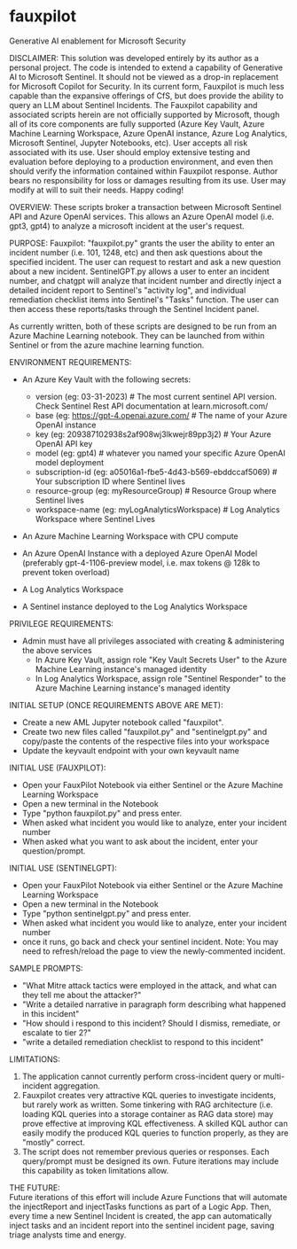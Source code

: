 # fauxpilot
Generative AI enablement for Microsoft Security

DISCLAIMER: 
This solution was developed entirely by its author as a personal project.  The code is intended to extend a capability of Generative AI to Microsoft Sentinel.  It should not be viewed as a drop-in replacement for Microsoft Copilot for Security.  In its current form, Fauxpilot is much less capable than the expansive offerings of CfS, but does provide the ability to query an LLM about Sentinel Incidents. The Fauxpilot capability and associated scripts herein are not officially supported by Microsoft, though all of its core components are fully supported (Azure Key Vault, Azure Machine Learning Workspace, Azure OpenAI instance, Azure Log Analytics, Microsoft Sentinel, Jupyter Notebooks, etc).  User accepts all risk associated with its use.  User should employ extensive testing and evaluation before deploying to a production environment, and even then should verify the information contained within Fauxpilot response. Author bears no responsibility for loss or damages resulting from its use.  User may modify at will to suit their needs. Happy coding!

OVERVIEW:
These scripts broker a transaction between Microsoft Sentinel API and Azure OpenAI services.  This allows an Azure OpenAI model (i.e. gpt3, gpt4) to analyze a microsoft incident at the user's request.

PURPOSE:
Fauxpilot: "fauxpilot.py" grants the user the ability to enter an incident number (i.e. 101, 1248, etc) and then ask questions about the specified incident.  The user can request to restart and ask a new question about a new incident.  SentinelGPT.py allows a user to enter an incident number, and chatgpt will analyze that incident number and directly inject a detailed incident report to Sentinel's "activity log", and individual remediation checklist items into Sentinel's "Tasks" function.  The user can then access these reports/tasks through the Sentinel Incident panel.

As currently written, both of these scripts are designed to be run from an Azure Machine Learning notebook.  They can be launched from within Sentinel or from the azure machine learning function.

ENVIRONMENT REQUIREMENTS:
- An Azure Key Vault with the following secrets:
    - version (eg: 03-31-2023) # The most current sentinel API version.  Check Sentinel Rest API documentation at learn.microsoft.com/
    - base (eg: https://gpt-4.openai.azure.com/ # The name of your Azure OpenAI instance
    - key (eg: 209387102938s2af908wj3lkwejr89pp3j2) # Your Azure OpenAI API key
    - model (eg: gpt4) # whatever you named your specific Azure OpenAI model deployment
    - subscription-id (eg: a05016a1-fbe5-4d43-b569-ebddccaf5069) # Your subscription ID where Sentinel lives
    - resource-group (eg: myResourceGroup) # Resource Group where Sentinel lives
    - workspace-name (eg: myLogAnalyticsWorkspace) # Log Analytics Workspace where Sentinel Lives
 
- An Azure Machine Learning Workspace with CPU compute
- An Azure OpenAI Instance with a deployed Azure OpenAI Model (preferably gpt-4-1106-preview model, i.e. max tokens @ 128k to prevent token overload)
- A Log Analytics Workspace
- A Sentinel instance deployed to the Log Analytics Workspace

PRIVILEGE REQUIREMENTS:
  - Admin must have all privileges associated with creating & administering the above services
    - In Azure Key Vault, assign role "Key Vault Secrets User" to the Azure Machine Learning instance's managed identity
    - In Log Analytics Workspace, assign role "Sentinel Responder" to the Azure Machine Learning instance's managed identity
   
INITIAL SETUP (ONCE REQUIREMENTS ABOVE ARE MET):
- Create a new AML Jupyter notebook called "fauxpilot".
- Create two new files called "fauxpilot.py" and "sentinelgpt.py" and copy/paste the contents of the respective files into your workspace
- Update the keyvault endpoint with your own keyvault name

INITIAL USE (FAUXPILOT):
- Open your FauxPilot Notebook via either Sentinel or the Azure Machine Learning Workspace
- Open a new terminal in the Notebook
- Type "python fauxpilot.py" and press enter.
- When asked what incident you would like to analyze, enter your incident number
- When asked what you want to ask about the incident, enter your question/prompt.

INITIAL USE (SENTINELGPT):
- Open your FauxPilot Notebook via either Sentinel or the Azure Machine Learning Workspace
- Open a new terminal in the Notebook
- Type "python sentinelgpt.py" and press enter.
- When asked what incident you would like to analyze, enter your incident number
- once it runs, go back and check your sentinel incident.  Note: You may need to refresh/reload the page to view the newly-commented incident.

SAMPLE PROMPTS:
- "What Mitre attack tactics were employed in the attack, and what can they tell me about the attacker?"
- "Write a detailed narrative in paragraph form describing what happened in this incident"
- "How should i respond to this incident?  Should I dismiss, remediate, or escalate to tier 2?"
- "write a detailed remediation checklist to respond to this incident"

LIMITATIONS:
1. The application cannot currently perform cross-incident query or multi-incident aggregation.  
2. Fauxpilot creates very attractive KQL queries to investigate incidents, but rarely work as written.  Some tinkering with RAG architecture (i.e. loading KQL queries into a storage container as RAG data store) may prove effective at improving KQL effectiveness.  A skilled KQL author can easily modify the produced KQL queries to function properly, as they are "mostly" correct.
3. The script does not remember previous queries or responses.  Each query/prompt must be designed its own.  Future iterations may include this capability as token limitations allow.

THE FUTURE:   
Future iterations of this effort will include Azure Functions that will automate the injectReport and injectTasks functions as part of a Logic App.  Then, every time a new Sentinel Incident is created, the app can automatically inject tasks and an incident report into the sentinel incident page, saving triage analysts time and energy.
